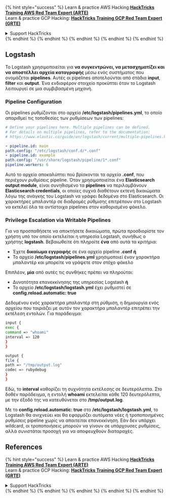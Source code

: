 {% hint style="success" %}
Learn & practice AWS Hacking:<img src="/.gitbook/assets/arte.png" alt="" data-size="line">[**HackTricks Training AWS Red Team Expert (ARTE)**](https://training.hacktricks.xyz/courses/arte)<img src="/.gitbook/assets/arte.png" alt="" data-size="line">\
Learn & practice GCP Hacking: <img src="/.gitbook/assets/grte.png" alt="" data-size="line">[**HackTricks Training GCP Red Team Expert (GRTE)**<img src="/.gitbook/assets/grte.png" alt="" data-size="line">](https://training.hacktricks.xyz/courses/grte)

<details>

<summary>Support HackTricks</summary>

* Check the [**subscription plans**](https://github.com/sponsors/carlospolop)!
* **Join the** 💬 [**Discord group**](https://discord.gg/hRep4RUj7f) or the [**telegram group**](https://t.me/peass) or **follow** us on **Twitter** 🐦 [**@hacktricks\_live**](https://twitter.com/hacktricks\_live)**.**
* **Share hacking tricks by submitting PRs to the** [**HackTricks**](https://github.com/carlospolop/hacktricks) and [**HackTricks Cloud**](https://github.com/carlospolop/hacktricks-cloud) github repos.

</details>
{% endhint %}
{% endhint %}
{% endhint %}
{% endhint %}
{% endhint %}


## Logstash

Το Logstash χρησιμοποιείται για **να συγκεντρώνει, να μετασχηματίζει και να αποστέλλει αρχεία καταγραφής** μέσω ενός συστήματος που ονομάζεται **pipelines**. Αυτές οι pipelines αποτελούνται από στάδια **input**, **filter** και **output**. Ένα ενδιαφέρον στοιχείο προκύπτει όταν το Logstash λειτουργεί σε μια συμβιβασμένη μηχανή.

### Pipeline Configuration

Οι pipelines ρυθμίζονται στο αρχείο **/etc/logstash/pipelines.yml**, το οποίο απαριθμεί τις τοποθεσίες των ρυθμίσεων των pipelines:
```yaml
# Define your pipelines here. Multiple pipelines can be defined.
# For details on multiple pipelines, refer to the documentation:
# https://www.elastic.co/guide/en/logstash/current/multiple-pipelines.html

- pipeline.id: main
path.config: "/etc/logstash/conf.d/*.conf"
- pipeline.id: example
path.config: "/usr/share/logstash/pipeline/1*.conf"
pipeline.workers: 6
```
Αυτό το αρχείο αποκαλύπτει πού βρίσκονται τα αρχεία **.conf**, που περιέχουν ρυθμίσεις pipeline. Όταν χρησιμοποιείται ένα **Elasticsearch output module**, είναι συνηθισμένο τα **pipelines** να περιλαμβάνουν **Elasticsearch credentials**, οι οποίες συχνά διαθέτουν εκτενή δικαιώματα λόγω της ανάγκης του Logstash να γράφει δεδομένα στο Elasticsearch. Οι χαρακτήρες μπαλαντέρ σε διαδρομές ρύθμισης επιτρέπουν στο Logstash να εκτελεί όλα τα αντίστοιχα pipelines στον καθορισμένο φάκελο.

### Privilege Escalation via Writable Pipelines

Για να προσπαθήσετε να αποκτήσετε δικαιώματα, πρώτα προσδιορίστε τον χρήστη υπό τον οποίο εκτελείται η υπηρεσία Logstash, συνήθως ο χρήστης **logstash**. Βεβαιωθείτε ότι πληροίτε **ένα** από αυτά τα κριτήρια:

- Έχετε **δικαίωμα εγγραφής** σε ένα αρχείο pipeline **.conf** **ή**
- Το αρχείο **/etc/logstash/pipelines.yml** χρησιμοποιεί έναν χαρακτήρα μπαλαντέρ και μπορείτε να γράψετε στον στόχο φάκελο

Επιπλέον, **μία** από αυτές τις συνθήκες πρέπει να πληρούται:

- Δυνατότητα επανεκκίνησης της υπηρεσίας Logstash **ή**
- Το αρχείο **/etc/logstash/logstash.yml** έχει ρυθμιστεί σε **config.reload.automatic: true**

Δεδομένου ενός χαρακτήρα μπαλαντέρ στη ρύθμιση, η δημιουργία ενός αρχείου που ταιριάζει με αυτόν τον χαρακτήρα μπαλαντέρ επιτρέπει την εκτέλεση εντολών. Για παράδειγμα:
```bash
input {
exec {
command => "whoami"
interval => 120
}
}

output {
file {
path => "/tmp/output.log"
codec => rubydebug
}
}
```
Εδώ, το **interval** καθορίζει τη συχνότητα εκτέλεσης σε δευτερόλεπτα. Στο δοθέν παράδειγμα, η εντολή **whoami** εκτελείται κάθε 120 δευτερόλεπτα, με την έξοδό της να κατευθύνεται στο **/tmp/output.log**.

Με το **config.reload.automatic: true** στο **/etc/logstash/logstash.yml**, το Logstash θα ανιχνεύει και θα εφαρμόζει αυτόματα νέες ή τροποποιημένες ρυθμίσεις pipeline χωρίς να απαιτείται επανεκκίνηση. Εάν δεν υπάρχει wildcard, οι τροποποιήσεις μπορούν να γίνουν σε υπάρχουσες ρυθμίσεις, αλλά συνιστάται προσοχή για να αποφευχθούν διαταραχές.

## References
{% hint style="success" %}
Learn & practice AWS Hacking:<img src="/.gitbook/assets/arte.png" alt="" data-size="line">[**HackTricks Training AWS Red Team Expert (ARTE)**](https://training.hacktricks.xyz/courses/arte)<img src="/.gitbook/assets/arte.png" alt="" data-size="line">\
Learn & practice GCP Hacking: <img src="/.gitbook/assets/grte.png" alt="" data-size="line">[**HackTricks Training GCP Red Team Expert (GRTE)**<img src="/.gitbook/assets/grte.png" alt="" data-size="line">](https://training.hacktricks.xyz/courses/grte)

<details>

<summary>Support HackTricks</summary>

* Check the [**subscription plans**](https://github.com/sponsors/carlospolop)!
* **Join the** 💬 [**Discord group**](https://discord.gg/hRep4RUj7f) or the [**telegram group**](https://t.me/peass) or **follow** us on **Twitter** 🐦 [**@hacktricks\_live**](https://twitter.com/hacktricks\_live)**.**
* **Share hacking tricks by submitting PRs to the** [**HackTricks**](https://github.com/carlospolop/hacktricks) and [**HackTricks Cloud**](https://github.com/carlospolop/hacktricks-cloud) github repos.

</details>
{% endhint %}
</details>
{% endhint %}
</details>
{% endhint %}
</details>
{% endhint %}
</details>
{% endhint %}
